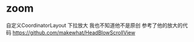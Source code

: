 # zoom
自定义CoordinatorLayout 下拉放大 
我也不知道他不是原创 参考了他的放大的代码 https://github.com/makewhat/HeadBlowScrollView

